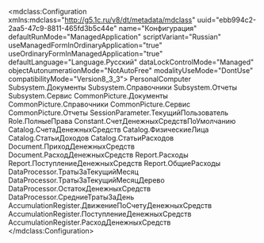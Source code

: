 <?xml version="1.0" encoding="UTF-8"?>
<mdclass:Configuration xmlns:mdclass="http://g5.1c.ru/v8/dt/metadata/mdclass" uuid="ebb994c2-2aa5-47c9-8811-465fd3b5c44e" name="Конфигурация" defaultRunMode="ManagedApplication" scriptVariant="Russian" useManagedFormInOrdinaryApplication="true" useOrdinaryFormInManagedApplication="true" defaultLanguage="Language.Русский" dataLockControlMode="Managed" objectAutonumerationMode="NotAutoFree" modalityUseMode="DontUse" compatibilityMode="Version8_3_3">
    <usePurposes>PersonalComputer</usePurposes>
    <subsystems>Subsystem.Документы</subsystems>
    <subsystems>Subsystem.Справочники</subsystems>
    <subsystems>Subsystem.Отчеты</subsystems>
    <subsystems>Subsystem.Сервис</subsystems>
    <commonPictures>CommonPicture.Документы</commonPictures>
    <commonPictures>CommonPicture.Справочники</commonPictures>
    <commonPictures>CommonPicture.Сервис</commonPictures>
    <commonPictures>CommonPicture.Отчеты</commonPictures>
    <sessionParameters>SessionParameter.ТекущийПользователь</sessionParameters>
    <roles>Role.ПолныеПрава</roles>
    <constants>Constant.СчетДенежныхСредствПоУмолчанию</constants>
    <catalogs>Catalog.СчетаДенежныхСредств</catalogs>
    <catalogs>Catalog.ФизическиеЛица</catalogs>
    <catalogs>Catalog.СтатьиДоходов</catalogs>
    <catalogs>Catalog.СтатьиРасходов</catalogs>
    <documents>Document.ПриходДенежныхСредств</documents>
    <documents>Document.РасходДенежныхСредств</documents>
    <reports>Report.Расходы</reports>
    <reports>Report.ПоступлениеДенежныхСредств</reports>
    <reports>Report.ОбщиеРасходы</reports>
    <dataProcessors>DataProcessor.ТратыЗаТекущийМесяц</dataProcessors>
    <dataProcessors>DataProcessor.ТратыЗаТекущийМесяцДерево</dataProcessors>
    <dataProcessors>DataProcessor.ОстатокДенежныхСредств</dataProcessors>
    <dataProcessors>DataProcessor.СредниеТратыЗаДень</dataProcessors>
    <accumulationRegisters>AccumulationRegister.ДвижениеПоСчетуДенежныхСредств</accumulationRegisters>
    <accumulationRegisters>AccumulationRegister.ПоступлениеДенежныхСредств</accumulationRegisters>
    <accumulationRegisters>AccumulationRegister.РасходДенежныхСредств</accumulationRegisters>
  <containedObjects classId="9cd510cd-abfc-11d4-9434-004095e12fc7" objectId="f1410d91-d878-4cc7-a9a6-b4fa3e614188"/>
  <containedObjects classId="9fcd25a0-4822-11d4-9414-008048da11f9" objectId="f38e47aa-ccce-49da-b3e4-a6a82081b234"/>
  <containedObjects classId="e3687481-0a87-462c-a166-9f34594f9bba" objectId="dcc3dbe1-3bd8-4b76-b71b-1dbaccee5fb1"/>
  <containedObjects classId="9de14907-ec23-4a07-96f0-85521cb6b53b" objectId="08b3e7c5-0fed-427f-a665-793084cc121c"/>
  <containedObjects classId="51f2d5d8-ea4d-4064-8892-82951750031e" objectId="527d304d-9c52-4381-83f4-34908da79db5"/>
  <containedObjects classId="e68182ea-4237-4383-967f-90c1e3370bc7" objectId="be13ef60-ff8e-4d33-86bd-6cf5d6138113"/>
  <languages uuid="9e50de4d-6972-491f-b02e-1cd46aa37077" name="Русский" languageCode="ru">
    <synonym key="ru" value="Русский"/>
  </languages>
</mdclass:Configuration>
